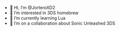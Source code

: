 - 👋 Hi, I’m @JorteroXD2
- 👀 I’m interested in 3DS homebrew 
- 🌱 I’m currently learning Lua
- 💞️ I’m on a collaboration about Sonic Unleashed 3DS

